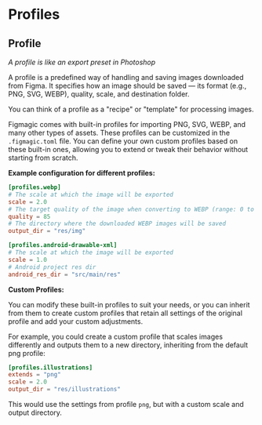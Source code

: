 # Profiles

## Profile
*A profile is like an export preset in Photoshop*

A profile is a predefined way of handling and saving images downloaded from Figma. It specifies how an image should be saved — its format (e.g., PNG, SVG, WEBP), quality, scale, and destination folder.

You can think of a profile as a "recipe" or "template" for processing images.

Figmagic comes with built-in profiles for importing PNG, SVG, WEBP, and many other types of assets. These profiles can be customized in the `.figmagic.toml` file. You can define your own custom profiles based on these built-in ones, allowing you to extend or tweak their behavior without starting from scratch.

**Example configuration for different profiles:**

```toml
[profiles.webp]
# The scale at which the image will be exported
scale = 2.0
# The target quality of the image when converting to WEBP (range: 0 to 100)
quality = 85
# The directory where the downloaded WEBP images will be saved
output_dir = "res/img"

[profiles.android-drawable-xml]
# The scale at which the image will be exported
scale = 1.0
# Android project res dir
android_res_dir = "src/main/res"
```

**Custom Profiles:**

You can modify these built-in profiles to suit your needs, or you can inherit from them to create custom profiles that retain all settings of the original profile and add your custom adjustments.

For example, you could create a custom profile that scales images differently and outputs them to a new directory, inheriting from the default png profile:

```toml
[profiles.illustrations]
extends = "png"
scale = 2.0
output_dir = "res/illustrations"
```

This would use the settings from profile `png`, but with a custom scale and output directory.
